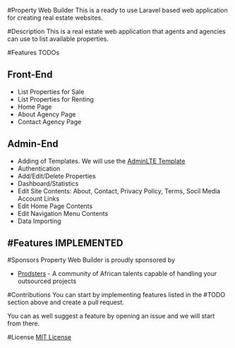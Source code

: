 #Property Web Builder
This is a ready to use Laravel based web application for creating real estate websites.

#Description
This is a real estate web application that agents and agencies can use to list available properties.

#Features TODOs

Front-End
---------
- List Properties for Sale
- List Properties for Renting
- Home Page
- About Agency Page
- Contact Agency Page

Admin-End
---------
- Adding of Templates. We will use the [AdminLTE Template](https://github.com/almasaeed2010/AdminLTE)
- Authentication
- Add/Edit/Delete Properties
- Dashboard/Statistics
- Edit Site Contents: About, Contact, Privacy Policy, Terms, Socil Media Account Links
- Edit Home Page Contents
- Edit Navigation Menu Contents
- Data Importing


#Features IMPLEMENTED
- 

#Sponsors
Property Web Builder is proudly sponsored by

- [Prodsters](https://prodsters.com) - A community of African talents capable of handling your outsourced projects

#Contributions
You can start by implementing features listed in the #TODO section above and create a pull request. 

You can as well suggest a feature by opening an issue and we will start from there.


#License
[MIT License](https://opensource.org/licenses/MIT)  



